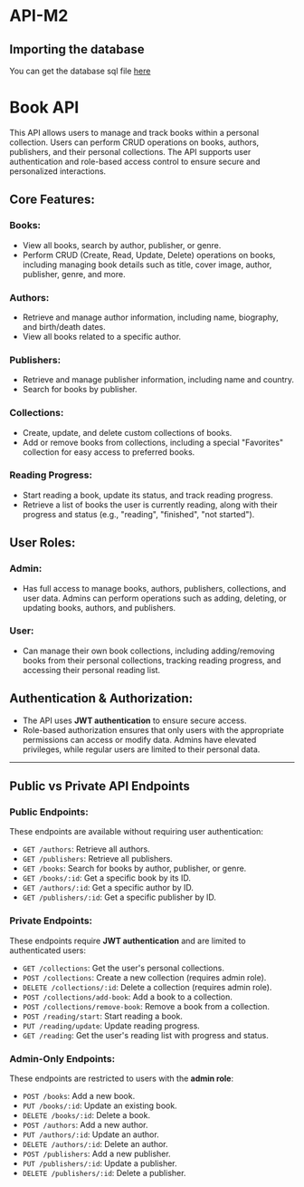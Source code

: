 # API-M2

## Importing the database
You can get the database sql file [here](./database/AtheneaReche_M2_Books.sql)

# **Book API**

This API allows users to manage and track books within a personal collection. Users can perform CRUD operations on books, authors, publishers, and their personal collections. The API supports user authentication and role-based access control to ensure secure and personalized interactions.

## **Core Features**:

### **Books**:
- View all books, search by author, publisher, or genre.
- Perform CRUD (Create, Read, Update, Delete) operations on books, including managing book details such as title, cover image, author, publisher, genre, and more.

### **Authors**:
- Retrieve and manage author information, including name, biography, and birth/death dates.
- View all books related to a specific author.

### **Publishers**:
- Retrieve and manage publisher information, including name and country.
- Search for books by publisher.

### **Collections**:
- Create, update, and delete custom collections of books.
- Add or remove books from collections, including a special "Favorites" collection for easy access to preferred books.

### **Reading Progress**:
- Start reading a book, update its status, and track reading progress.
- Retrieve a list of books the user is currently reading, along with their progress and status (e.g., "reading", "finished", "not started").
  
## **User Roles**:

### **Admin**:
- Has full access to manage books, authors, publishers, collections, and user data. Admins can perform operations such as adding, deleting, or updating books, authors, and publishers.
  
### **User**:
- Can manage their own book collections, including adding/removing books from their personal collections, tracking reading progress, and accessing their personal reading list.
  
## **Authentication & Authorization**:
- The API uses **JWT authentication** to ensure secure access. 
- Role-based authorization ensures that only users with the appropriate permissions can access or modify data. Admins have elevated privileges, while regular users are limited to their personal data.

---

## **Public vs Private API Endpoints**

### **Public Endpoints**:
These endpoints are available without requiring user authentication:
- `GET /authors`: Retrieve all authors.
- `GET /publishers`: Retrieve all publishers.
- `GET /books`: Search for books by author, publisher, or genre.
- `GET /books/:id`: Get a specific book by its ID.
- `GET /authors/:id`: Get a specific author by ID.
- `GET /publishers/:id`: Get a specific publisher by ID.

### **Private Endpoints**:
These endpoints require **JWT authentication** and are limited to authenticated users:
- `GET /collections`: Get the user's personal collections.
- `POST /collections`: Create a new collection (requires admin role).
- `DELETE /collections/:id`: Delete a collection (requires admin role).
- `POST /collections/add-book`: Add a book to a collection.
- `POST /collections/remove-book`: Remove a book from a collection.
- `POST /reading/start`: Start reading a book.
- `PUT /reading/update`: Update reading progress.
- `GET /reading`: Get the user's reading list with progress and status.

### **Admin-Only Endpoints**:
These endpoints are restricted to users with the **admin role**:
- `POST /books`: Add a new book.
- `PUT /books/:id`: Update an existing book.
- `DELETE /books/:id`: Delete a book.
- `POST /authors`: Add a new author.
- `PUT /authors/:id`: Update an author.
- `DELETE /authors/:id`: Delete an author.
- `POST /publishers`: Add a new publisher.
- `PUT /publishers/:id`: Update a publisher.
- `DELETE /publishers/:id`: Delete a publisher.
